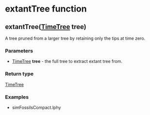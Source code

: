 extantTree function
===================
extantTree([TimeTree](../types/TimeTree.md) **tree**)
-----------------------------------------------------

A tree pruned from a larger tree by retaining only the tips at time zero.

### Parameters

- [TimeTree](../types/TimeTree.md) **tree** - the full tree to extract extant tree from.

### Return type

[TimeTree](../types/TimeTree.md)


### Examples

- simFossilsCompact.lphy



